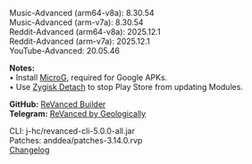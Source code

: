 Music-Advanced (arm64-v8a): 8.30.54  
Music-Advanced (arm-v7a): 8.30.54  
Reddit-Advanced (arm64-v8a): 2025.12.1  
Reddit-Advanced (arm-v7a): 2025.12.1  
YouTube-Advanced: 20.05.46  

**Notes:**  
• Install [MicroG](https://github.com/WSTxda/MicroG-RE/releases/latest), required for Google APKs.  
• Use [Zygisk Detach](https://github.com/j-hc/zygisk-detach) to stop Play Store from updating Modules.  

**GitHub:** [ReVanced Builder](https://github.com/geologically/revanced-builder)  
**Telegram:** [ReVanced by Geologically](https://t.me/rvbygeo)
  
CLI: j-hc/revanced-cli-5.0.0-all.jar  
Patches: anddea/patches-3.14.0.rvp  
[Changelog](https://github.com/anddea/revanced-patches/releases/tag/v3.14.0)  
